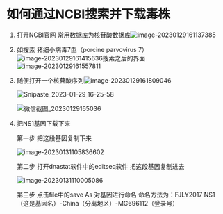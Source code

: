 # 如何通过NCBI搜索并下载毒株

1. 打开NCBI官网 常用数据库为核苷酸数据库![image-20230129161137385](D:\Users\Administrator\AppData\Roaming\Typora\typora-user-images\image-20230129161137385.png)

2. 如搜索 猪细小病毒7型（porcine parvovirus 7）![image-20230129161415636](D:\Users\Administrator\AppData\Roaming\Typora\typora-user-images\image-20230129161415636.png)搜索之后的界面![image-20230129161557811](D:\Users\Administrator\AppData\Roaming\Typora\typora-user-images\image-20230129161557811.png)

3. 随便打开一个核苷酸序列![image-20230129161809046](D:\Users\Administrator\AppData\Roaming\Typora\typora-user-images\image-20230129161809046.png)

   ![Snipaste_2023-01-29_16-25-58](D:\Users\Administrator\Desktop\笔记\截图\Snipaste_2023-01-29_16-25-58.png)

   ![微信截图_20230129165036](D:\Users\Administrator\Desktop\笔记\截图\微信截图_20230129165036.png)

4. 把NS1基因下载下来

   第一步 把这段基因复制下来

   ![image-20230131105836602](D:\Users\Administrator\Desktop\笔记\截图\image-20230131105836602.png)

   第二步 打开dnastat软件中的editseq软件 把这段基因复制进去

   ![image-20230131110005086](D:\Users\Administrator\Desktop\笔记\截图\image-20230131110005086.png)

   第三步 点击file中的save As 对基因进行命名 命名方法为：FJLY2017 NS1（这是基因名）-China（分离地区）-MG696112（登录号）

   

   

